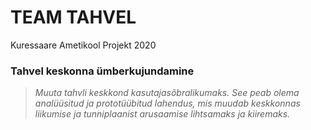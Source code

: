 # TEAM TAHVEL
Kuressaare Ametikool Projekt 2020

### Tahvel keskonna ümberkujundamine

> _Muuta tahvli keskkond kasutajasõbralikumaks. See peab olema analüüsitud ja prototüübitud lahendus, mis muudab keskkonnas liikumise ja tunniplaanist arusaamise lihtsamaks ja kiiremaks._
